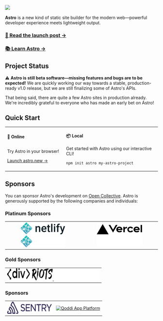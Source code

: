 <a href="https://astro.build">
  <img src="https://github.com/natemoo-re/astro/blob/hero/assets/social/banner.svg?raw=true" />
</a>

<div center>

**Astro** is a new kind of static site builder for the modern web&mdash;powerful developer experience meets lightweight output.

</div>

### [🚀 Read the launch post →](https://astro.build/blog/introducing-astro)

### [📚 Learn Astro →](https://docs.astro.build/en/getting-started/)

## Project Status

⚠️ **Astro is still beta software&mdash;missing features and bugs are to be expected!** We are quickly working our way towards a stable, production-ready v1.0 release, but we are still finalizing some of Astro's APIs.

That being said, there are quite a few Astro sites in production already. We're incredibly grateful to everyone who has made an early bet on Astro!

## Quick Start

<table>
  <tbody>
    <tr>
      <td>
        <img width="441" height="1px">
        <strong>👾 Online</strong>
      </td>
      <td>
        <img width="441" height="1px">
        <strong>📦 Local</strong>
      </td>
    </tr>
    <tr>
<td>

Try Astro in your browser!

[Launch astro.new →](https://astro.new)

</td>
<td>

Get started with Astro using our interactive CLI!

```bash
npm init astro my-astro-project
```

</td>
    </tr>
  </tbody>
</table>

## Sponsors

You can sponsor Astro's development on [Open Collective](https://opencollective.com/astrodotbuild). Astro is generously supported by the following companies and individuals:

### Platinum Sponsors

<table>
  <tbody>
    <tr>
      <td align="center"><a href="https://www.netlify.com/#gh-light-mode-only" target="_blank"><img width="147" height="40" src="https://raw.githubusercontent.com/withastro/astro/main/.github/assets/netlify.svg#gh-light-mode-only" alt="Netlify" /></a><a href="https://www.netlify.com/#gh-dark-mode-only" target="_blank"><img width="147" height="40" src="https://raw.githubusercontent.com/withastro/astro/main/.github/assets/netlify-dark.svg#gh-dark-mode-only" alt="Netlify" />
      </a></td>
      <td align="center"><a href="https://www.vercel.com/#gh-light-mode-only" target="_blank"><img width="150" height="34" src="https://raw.githubusercontent.com/withastro/astro/main/.github/assets/vercel.svg#gh-light-mode-only" alt="Vercel" /></a><a href="https://www.vercel.com/#gh-dark-mode-only"><img width="150" height="34" src="https://raw.githubusercontent.com/withastro/astro/main/.github/assets/vercel-dark.svg#gh-dark-mode-only" alt="Vercel" />
      </a></td>
    </tr>
  </tbody>
</table>

### Gold Sponsors

<table>
  <tbody>
    <tr>
      <td align="center">
        <a href="https://divRIOTS.com#gh-light-mode-only" target="_blank">
        <img width="150" height="40" src="https://raw.githubusercontent.com/withastro/astro/main/.github/assets/divriots.svg#gh-light-mode-only" alt="‹div›RIOTS" />
        </a>
        <a href="https://divRIOTS.com#gh-dark-mode-only" target="_blank">
        <img width="150" height="40" src="https://raw.githubusercontent.com/withastro/astro/main/.github/assets/divriots-dark.svg#gh-dark-mode-only" alt="‹div›RIOTS" />
        </a>
      </td>
    </tr>
  </tbody>
</table>

### Sponsors

<table>
  <tbody>
    <tr>
      <td align="center"><a href="https://sentry.io" target="_blank"><img width="147" height="40" src="https://raw.githubusercontent.com/withastro/astro/main/.github/assets/sentry.svg" alt="Sentry" /></a></td><td align="center"><a href="https://qoddi.com" target="_blank"><img width="147" height="40" src="https://devcenter.qoddi.com/wp-content/uploads/2021/11/blog-transparent-logo-1.png" alt="Qoddi App Platform" /></a></td>
    </tr>
  </tbody>
</table>
